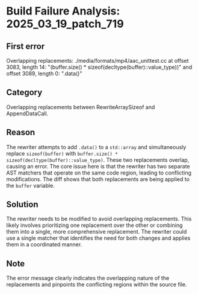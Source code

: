 # Build Failure Analysis: 2025_03_19_patch_719

## First error

Overlapping replacements: ./media/formats/mp4/aac_unittest.cc at offset 3083, length 14: "(buffer.size() * sizeof(decltype(buffer)::value_type))" and offset 3089, length 0: ".data()"

## Category
Overlapping replacements between RewriteArraySizeof and AppendDataCall.

## Reason
The rewriter attempts to add `.data()` to a `std::array` and simultaneously replace `sizeof(buffer)` with `buffer.size() * sizeof(decltype(buffer)::value_type)`.  These two replacements overlap, causing an error. The core issue here is that the rewriter has two separate AST matchers that operate on the same code region, leading to conflicting modifications. The diff shows that both replacements are being applied to the `buffer` variable.

## Solution
The rewriter needs to be modified to avoid overlapping replacements. This likely involves prioritizing one replacement over the other or combining them into a single, more comprehensive replacement. The rewriter could use a single matcher that identifies the need for both changes and applies them in a coordinated manner.

## Note
The error message clearly indicates the overlapping nature of the replacements and pinpoints the conflicting regions within the source file.